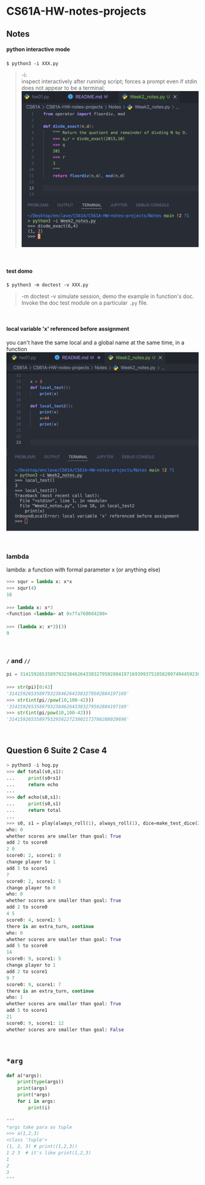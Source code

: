 # CS61A-HW-notes-projects

## Notes
#### python interactive mode 
`$ python3 -i XXX.py`    
> -i:    
> inspect interactively after running script; forces a prompt even if stdin does not appear to be a terminal;
> ![](Notes_materials/Notes_img/python_interactive_mode.png)
          
<br>

#### test domo               
`$ python3 -m doctest -v XXX.py`
> -m doctest -v
> simulate session, demo the example in function's doc. Invoke the doc test module on a particular `.py` file.       

<br>

#### local variable 'x' referenced before assignment      
you can't have the same local and a global name at the same time, in a function
![](Notes_materials/Notes_img/local_var.png)

<br>     

### lambda
lambda: a function with formal parameter x (or anything else)
```python
>>> squr = lambda x: x*x
>>> squr(4)
16

>>> lambda x: x*3
<function <lambda> at 0x7fa7600d4280>

>>> (lambda x: x*3)(3)
9
```

<br>

### `/` and `//`
```python
pi = 31415926535897932384626433832795028841971693993751058209749445923078164062862089986280348253421170679

>>> str(pi)[0:43]
'3141592653589793238462643383279502884197169'
>>> str(int(pi//pow(10,100-42)))
'3141592653589793238462643383279502884197169'
>>> str(int(pi/pow(10,100-42)))
'3141592653589793295822723802173786288029696'
```

<br>

## Question 6 Suite 2 Case 4
```python
> python3 -i hog.py
>>> def total(s0,s1):
...     print(s0+s1)
...     return echo
... 
>>> def echo(s0,s1):
...     print(s0,s1)
...     return total
... 
>>> s0, s1 = play(always_roll(1), always_roll(1), dice=make_test_dice(2, 5), goal=10, say=echo)
who: 0
whether scores are smaller than goal: True
add 2 to score0
2 0
score0: 2, score1: 0
change player to 1
add 5 to score1
7
score0: 2, score1: 5
change player to 0
who: 0
whether scores are smaller than goal: True
add 2 to score0
4 5
score0: 4, score1: 5
there is an extra_turn, continue
who: 0
whether scores are smaller than goal: True
add 5 to score0
14
score0: 9, score1: 5
change player to 1
add 2 to score1
9 7
score0: 9, score1: 7
there is an extra_turn, continue
who: 1
whether scores are smaller than goal: True
add 5 to score1
21
score0: 9, score1: 12
whether scores are smaller than goal: False
```

<br>

## `*arg`
```python
def a(*args):
    print(type(args))
    print(args)
    print(*args)
    for i in args:
        print(i)

"""
*args take para as tuple
>>> a(1,2,3)
<class 'tuple'>
(1, 2, 3) # print((1,2,3))
1 2 3  # it's like print(1,2,3)
1
2
3
"""
```